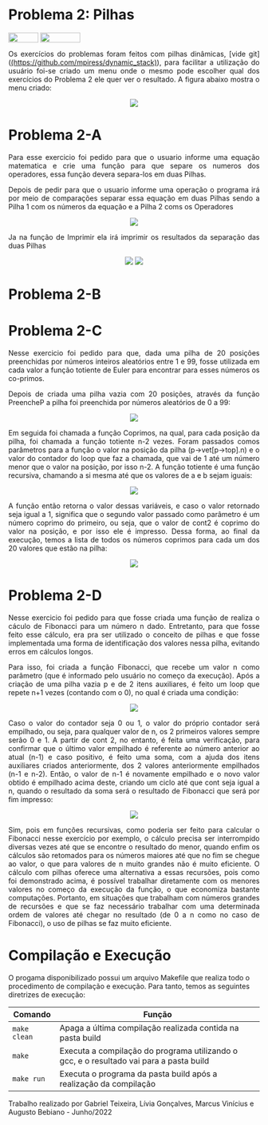 # Problema 2: Pilhas

<div style="display: inline-block;">
<img align="center" height="20px" width="60px" src="https://img.shields.io/badge/Language-C-blue"/> 
<img align="center" height="20px" width="80px" src="https://img.shields.io/badge/Made%20in-VSCode-red"/> 
</div>
<br>
<p align="justify">
  Os exercícios do problemas foram feitos com pilhas dinâmicas, [vide git](<a href="https://github.com/mpiress/dynamic_stack">(https://github.com/mpiress/dynamic_stack)</a>),  para facilitar a utilização do usuário foi-se criado um menu onde o mesmo pode escolher qual dos exercícios do Problema 2 ele quer ver o resultado. A figura abaixo mostra o menu criado:
  <p align="center">
    <img src="images/menu.png">
  </p>
</p>

# Problema 2-A 

<p align="justify">
  Para esse exercicio foi pedido para que o usuario informe uma equação matematica e crie uma função para que separe os numeros dos operadores, essa função devera separa-los em duas Pilhas.
</p>

<p align="justify">
  Depois de pedir para que o usuario informe uma operação o programa irá por meio de comparações separar essa equação em duas Pilhas sendo a Pilha 1 com os números da equação e a Pilha 2 coms os Operadores
  <p align="center">
    <img src="images/Equacao.png">
  </p>
</p>

<p align="justify">
  Ja na função de Imprimir ela irá imprimir os resultados da separação das duas Pilhas
  <p align="center">
    <img src="images/Imprime.png">
    <img src="images/Resultado.png">
  </p>
</p>



# Problema 2-B

# Problema 2-C

<p align="justify">
  Nesse exercicio foi pedido para que, dada uma pilha de 20 posições preenchidas por números inteiros aleatórios entre 1 e 99, fosse utilizada em cada valor a função totiente de Euler para encontrar para esses números os co-primos.
</p>

<p align="justify">
  Depois de criada uma pilha vazia com 20 posições, através da função PreencheP a pilha foi preenchida por números aleatórios de 0 a 99:
  <p align="center">
    <img src="images/preenchep.png">
  </p>
</p>

<p align="justify">
  Em seguida foi chamada a função Coprimos, na qual, para cada posição da pilha, foi chamada a função totiente n-2 vezes. Foram passados comos parâmetros para a função o valor na posição da pilha (p->vet[p->top].n) e o valor do contador do loop que faz a chamada, que vai de 1 até um número menor que o valor na posição, por isso n-2. A função totiente é uma função recursiva, chamando a si mesma até que os valores de a e b sejam iguais:
  <p align="center">
    <img src="images/totiente.png">
  </p>
</p>

<p align="justify">
  A função então retorna o valor dessas variáveis, e caso o valor retornado seja igual a 1, significa que o segundo valor passado como parâmetro é um número coprimo do primeiro, ou seja, que o valor de cont2 é coprimo do valor na posição, e por isso ele é impresso.
  Dessa forma, ao final da execução, temos a lista de todos os números coprimos para cada um dos 20 valores que estão na pilha:
  <p align="center">
    <img src="images/saida-totiente.png">
  </p>
</p>

# Problema 2-D

<p align="justify">
  Nesse exercicio foi pedido para que fosse criada uma função de realiza o cáculo de Fibonacci para um número n dado. Entretanto, para que fosse feito esse cálculo, era pra ser utilizado o conceito de pilhas e que fosse implementada uma forma de identificação dos valores nessa pilha, evitando erros em cálculos longos.
</p>

<p align="justify">
  Para isso, foi criada a função Fibonacci, que recebe um valor n como parâmetro (que é informado pelo usuário no começo da execução). Após a criação de uma pilha vazia p e de 2 itens auxiliares, é feito um loop que repete n+1 vezes (contando com o 0), no qual é criada uma condição:
  <p align="center">
    <img src="images/fibonacci.png">
  </p>
</p>

<p align="justify">
  Caso o valor do contador seja 0 ou 1, o valor do próprio contador será empilhado, ou seja, para qualquer valor de n, os 2 primeiros valores sempre serão 0 e 1. A partir de  cont 2, no entanto, é feita uma verificação, para confirmar que o último valor empilhado é referente ao número anterior ao atual (n-1) e caso positivo, é feito uma soma, com a ajuda dos itens auxiliares criados anteriormente, dos 2 valores anteriormente empilhados (n-1 e n-2). Então, o valor de n-1 é novamente empilhado e o novo valor obtido é empilhado acima deste, criando um ciclo até que cont seja igual a n, quando o resultado da soma será o resultado de Fibonacci que será por fim impresso:
  <p align="center">
    <img src="images/saida-fibonacci.png">
  </p>
</p>

<p align="justify">
Sim, pois em funções recursivas, como poderia ser feito para calcular o Fibonacci nesse exercício por exemplo, o cálculo precisa ser interrompido diversas vezes até que se encontre o resultado do menor, quando enfim os cálculos são retomados para os números maiores até que no fim se chegue ao valor, o que para valores de n muito grandes não é muito eficiente. O cálculo com pilhas oferece uma alternativa a essas recursões, pois como foi demonstrado acima, é possível trabalhar diretamente com os menores valores no começo da execução da função, o que economiza bastante computações. Portanto, em situações que trabalham com números grandes de recursões e que se faz necessário trabalhar com uma determinada ordem de valores até chegar no resultado (de 0 a n como no caso de Fibonacci), o uso de pilhas se faz muito eficiente.
</p>


# Compilação e Execução

O progama disponibilizado possui um arquivo Makefile que realiza todo o procedimento de compilação e execução. Para tanto, temos as seguintes diretrizes de execução:


| Comando                |  Função                                                                                           |                     
| -----------------------| ------------------------------------------------------------------------------------------------- |
|  `make clean`          | Apaga a última compilação realizada contida na pasta build                                        |
|  `make`                | Executa a compilação do programa utilizando o gcc, e o resultado vai para a pasta build           |
|  `make run`            | Executa o programa da pasta build após a realização da compilação                                 |

Trabalho realizado por Gabriel Teixeira, Lívia Gonçalves, Marcus Vinícius e Augusto Bebiano - Junho/2022
